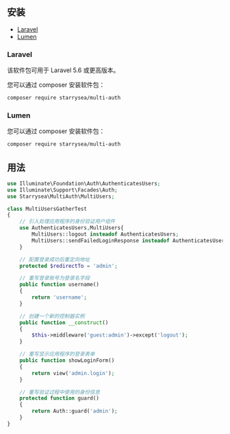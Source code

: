 ## 安装
- [Laravel](#laravel)
- [Lumen](#lumen)

### Laravel

该软件包可用于 Laravel 5.6 或更高版本。

您可以通过 composer 安装软件包：

``` bash
composer require starrysea/multi-auth
```
### Lumen

您可以通过 composer 安装软件包：

``` bash
composer require starrysea/multi-auth
```

## 用法

```php
use Illuminate\Foundation\Auth\AuthenticatesUsers;
use Illuminate\Support\Facades\Auth;
use Starrysea\MultiAuth\MultiUsers;

class MultiUsersGatherTest
{
    // 引入处理应用程序的身份验证用户组件
    use AuthenticatesUsers,MultiUsers{
        MultiUsers::logout insteadof AuthenticatesUsers;
        MultiUsers::sendFailedLoginResponse insteadof AuthenticatesUsers;
    }

    // 配置登录成功后重定向地址
    protected $redirectTo = 'admin';

    // 重写登录账号为登录名字段
    public function username()
    {
        return 'username';
    }

    // 创建一个新的控制器实例
    public function __construct()
    {
        $this->middleware('guest:admin')->except('logout');
    }

    // 重写显示应用程序的登录表单
    public function showLoginForm()
    {
        return view('admin.login');
    }

    // 重写验证过程中使用的身份信息
    protected function guard()
    {
        return Auth::guard('admin');
    }
}
```
